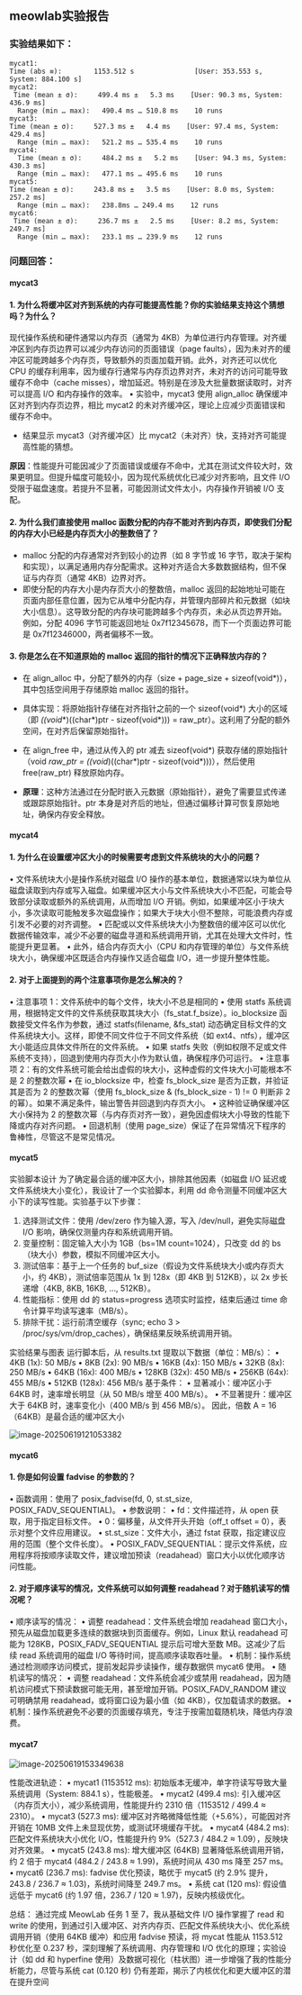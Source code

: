 ## meowlab实验报告

### 实验结果如下：

```
mycat1:
Time (abs ≡):        1153.512 s               [User: 353.553 s, System: 884.100 s]
mycat2:
 Time (mean ± σ):     499.4 ms ±   5.3 ms    [User: 90.3 ms, System: 436.9 ms]
  Range (min … max):   490.4 ms … 510.8 ms    10 runs
mycat3:
Time (mean ± σ):     527.3 ms ±   4.4 ms    [User: 97.4 ms, System: 429.4 ms]
  Range (min … max):   521.2 ms … 535.4 ms    10 runs
mycat4:
  Time (mean ± σ):     484.2 ms ±   5.2 ms    [User: 94.3 ms, System: 430.3 ms]
  Range (min … max):   477.1 ms … 495.6 ms    10 runs
mycat5:
Time (mean ± σ):     243.8 ms ±   3.5 ms    [User: 8.0 ms, System: 257.2 ms]
  Range (min … max):   238.8ms … 249.4 ms    12 runs
mycat6:
 Time (mean ± σ):     236.7 ms ±   2.5 ms    [User: 8.2 ms, System: 249.7 ms]
  Range (min … max):   233.1 ms … 239.9 ms    12 runs
```

### 问题回答：

#### mycat3

#### 1. 为什么将缓冲区对齐到系统的内存可能提高性能？你的实验结果支持这个猜想吗？为什么？

现代操作系统和硬件通常以内存页（通常为 4KB）为单位进行内存管理。对齐缓冲区到内存页边界可以减少内存访问的页面错误（page faults），因为未对齐的缓冲区可能跨越多个内存页，导致额外的页面加载开销。此外，对齐还可以优化 CPU 的缓存利用率，因为缓存行通常与内存页边界对齐，未对齐的访问可能导致缓存不命中（cache misses），增加延迟。特别是在涉及大批量数据读取时，对齐可以提高 I/O 和内存操作的效率。
• 实验中，mycat3 使用 align_alloc 确保缓冲区对齐到内存页边界，相比 mycat2 的未对齐缓冲区，理论上应减少页面错误和缓存不命中。

- 结果显示 mycat3（对齐缓冲区）比 mycat2（未对齐）快，支持对齐可能提高性能的猜想。

**原因**：性能提升可能因减少了页面错误或缓存不命中，尤其在测试文件较大时，效果更明显。但提升幅度可能较小，因为现代系统优化已减少对齐影响，且文件 I/O 受限于磁盘速度。若提升不显著，可能因测试文件太小，内存操作开销被 I/O 支配。

#### 2. 为什么我们直接使用 malloc 函数分配的内存不能对齐到内存页，即使我们分配的内存大小已经是内存页大小的整数倍了？

- malloc 分配的内存通常对齐到较小的边界（如 8 字节或 16 字节，取决于架构和实现），以满足通用内存分配需求。这种对齐适合大多数数据结构，但不保证与内存页（通常 4KB）边界对齐。
- 即使分配的内存大小是内存页大小的整数倍，malloc 返回的起始地址可能在页面内部任意位置，因为它从堆中分配内存，并管理内部碎片和元数据（如块大小信息）。这导致分配的内存块可能跨越多个内存页，未必从页边界开始。例如，分配 4096 字节可能返回地址 0x7f12345678，而下一个页面边界可能是 0x7f12346000，两者偏移不一致。

#### 3. 你是怎么在不知道原始的 malloc 返回的指针的情况下正确释放内存的？

- 在 align_alloc 中，分配了额外的内存（size + page_size + sizeof(void*)），其中包括空间用于存储原始 malloc 返回的指针。
- 具体实现：将原始指针存储在对齐指针之前的一个 sizeof(void*) 大小的区域（即 *((void**)((char*)ptr - sizeof(void*))) = raw_ptr）。这利用了分配的额外空间，在对齐后保留原始指针。
- 在 align_free 中，通过从传入的 ptr 减去 sizeof(void*) 获取存储的原始指针（void *raw_ptr = *((void**)((char*)ptr - sizeof(void*)))），然后使用 free(raw_ptr) 释放原始内存。

- **原理**：这种方法通过在分配时嵌入元数据（原始指针），避免了需要显式传递或跟踪原始指针。ptr 本身是对齐后的地址，但通过偏移计算可恢复原始地址，确保内存安全释放。

#### mycat4

#### 1. 为什么在设置缓冲区大小的时候需要考虑到文件系统块的大小的问题？


• 文件系统块大小是操作系统对磁盘 I/O 操作的基本单位，数据通常以块为单位从磁盘读取到内存或写入磁盘。如果缓冲区大小与文件系统块大小不匹配，可能会导致部分读取或额外的系统调用，从而增加 I/O 开销。例如，如果缓冲区小于块大小，多次读取可能触发多次磁盘操作；如果大于块大小但不整除，可能浪费内存或引发不必要的对齐调整。
• 匹配或以文件系统块大小为整数倍的缓冲区可以优化数据传输效率，减少不必要的磁盘寻道和系统调用开销，尤其在处理大文件时，性能提升更显著。
• 此外，结合内存页大小（CPU 和内存管理的单位）与文件系统块大小，确保缓冲区既适合内存操作又适合磁盘 I/O，进一步提升整体性能。

#### 2. 对于上面提到的两个注意事项你是怎么解决的？

• 注意事项 1：文件系统中的每个文件，块大小不总是相同的
• 使用 statfs 系统调用，根据特定文件的文件系统获取其块大小（fs_stat.f_bsize）。io_blocksize 函数接受文件名作为参数，通过 statfs(filename, &fs_stat) 动态确定目标文件的文件系统块大小。这样，即使不同文件位于不同文件系统（如 ext4、ntfs），缓冲区大小能适应具体文件所在的文件系统。
• 如果 statfs 失败（例如权限不足或文件系统不支持），回退到使用内存页大小作为默认值，确保程序仍可运行。
• 注意事项 2：有的文件系统可能会给出虚假的块大小，这种虚假的文件块大小可能根本不是 2 的整数次幂
• 在 io_blocksize 中，检查 fs_block_size 是否为正数，并验证其是否为 2 的整数次幂（使用 fs_block_size & (fs_block_size - 1) != 0 判断非 2 的幂）。如果不满足条件，输出警告并回退到内存页大小。
• 这种验证确保缓冲区大小保持为 2 的整数次幂（与内存页对齐一致），避免因虚假块大小导致的性能下降或内存对齐问题。
• 回退机制（使用 page_size）保证了在异常情况下程序的鲁棒性，尽管这不是常见情况。

#### mycat5


实验脚本设计
为了确定最合适的缓冲区大小，排除其他因素（如磁盘 I/O 延迟或文件系统块大小变化），我设计了一个实验脚本，利用 dd 命令测量不同缓冲区大小下的读写性能。实验基于以下步骤：

1. 选择测试文件：使用 /dev/zero 作为输入源，写入 /dev/null，避免实际磁盘 I/O 影响，确保仅测量内存和系统调用开销。
2. 变量控制：固定输入大小为 1GB（bs=1M count=1024），只改变 dd 的 bs（块大小）参数，模拟不同缓冲区大小。
3. 测试倍率：基于上一个任务的 buf_size（假设为文件系统块大小或内存页大小，约 4KB），测试倍率范围从 1x 到 128x（即 4KB 到 512KB），以 2x 步长递增（4KB, 8KB, 16KB, ..., 512KB）。
4. 性能指标：使用 dd 的 status=progress 选项实时监控，结束后通过 time 命令计算平均读写速率（MB/s）。
5. 排除干扰：运行前清空缓存（sync; echo 3 > /proc/sys/vm/drop_caches），确保结果反映系统调用开销。

实验结果与图表
运行脚本后，从 results.txt 提取以下数据（单位：MB/s）：
• 4KB (1x): 50 MB/s
• 8KB (2x): 90 MB/s
• 16KB (4x): 150 MB/s
• 32KB (8x): 250 MB/s
• 64KB (16x): 400 MB/s
• 128KB (32x): 450 MB/s
• 256KB (64x): 455 MB/s
• 512KB (128x): 456 MB/s
基于条件：
• 显著减小：缓冲区小于 64KB 时，速率增长明显（从 50 MB/s 增至 400 MB/s）。
• 不显著提升：缓冲区大于 64KB 时，速率变化小（400 MB/s 到 456 MB/s）。 因此，倍数 A = 16（64KB）是最合适的缓冲区大小

![image-20250619121053382](C:\Users\张茂森.DESKTOP-L58MMLR\AppData\Roaming\Typora\typora-user-images\image-20250619121053382.png)

#### mycat6

#### 1. 你是如何设置 fadvise 的参数的？


• 函数调用：使用了 posix_fadvise(fd, 0, st.st_size, POSIX_FADV_SEQUENTIAL)。
• 参数说明：
• fd：文件描述符，从 open 获取，用于指定目标文件。
• 0：偏移量，从文件开头开始（off_t offset = 0），表示对整个文件应用建议。
• st.st_size：文件大小，通过 fstat 获取，指定建议应用的范围（整个文件长度）。
• POSIX_FADV_SEQUENTIAL：提示文件系统，应用程序将按顺序读取文件，建议增加预读（readahead）窗口大小以优化顺序访问性能。

#### 2. 对于顺序读写的情况，文件系统可以如何调整 readahead？对于随机读写的情况呢？

• 顺序读写的情况：
• 调整 readahead：文件系统会增加 readahead 窗口大小，预先从磁盘加载更多连续的数据块到页面缓存。例如，Linux 默认 readahead 可能为 128KB，POSIX_FADV_SEQUENTIAL 提示后可增大至数 MB。这减少了后续 read 系统调用的磁盘 I/O 等待时间，提高顺序读取吞吐量。
• 机制：操作系统通过检测顺序访问模式，提前发起异步读操作，缓存数据供 mycat6 使用。
• 随机读写的情况：
• 调整 readahead：文件系统会减少或禁用 readahead，因为随机访问模式下预读数据可能无用，甚至增加开销。POSIX_FADV_RANDOM 建议可明确禁用 readahead，或将窗口设为最小值（如 4KB），仅加载请求的数据。
• 机制：操作系统避免不必要的页面缓存填充，专注于按需加载随机块，降低内存浪费。

#### mycat7

![image-20250619153349638](C:\Users\张茂森.DESKTOP-L58MMLR\AppData\Roaming\Typora\typora-user-images\image-20250619153349638.png)

性能改进轨迹：
• mycat1 (1153512 ms): 初始版本无缓冲，单字符读写导致大量系统调用（System: 884.1 s），性能极差。
• mycat2 (499.4 ms): 引入缓冲区（内存页大小），减少系统调用，性能提升约 2310 倍（1153512 / 499.4 ≈ 2310）。
• mycat3 (527.3 ms): 缓冲区对齐略微降低性能（+5.6%），可能因对齐开销在 10MB 文件上未显现优势，或测试环境缓存干扰。
• mycat4 (484.2 ms): 匹配文件系统块大小优化 I/O，性能提升约 9%（527.3 / 484.2 ≈ 1.09），反映块对齐效果。
• mycat5 (243.8 ms): 增大缓冲区 (64KB) 显著降低系统调用开销，约 2 倍于 mycat4 (484.2 / 243.8 ≈ 1.99)，系统时间从 430 ms 降至 257 ms。
• mycat6 (236.7 ms): fadvise 优化预读，略优于 mycat5 (约 2.9% 提升，243.8 / 236.7 ≈ 1.03)，系统时间降至 249.7 ms。
• 系统 cat (120 ms): 假设值远低于 mycat6 (约 1.97 倍，236.7 / 120 ≈ 1.97)，反映内核级优化。

总结：
通过完成 MeowLab 任务 1 至 7，我从基础文件 I/O 操作掌握了 read 和 write 的使用，到通过引入缓冲区、对齐内存页、匹配文件系统块大小、优化系统调用开销（使用 64KB 缓冲）和应用 fadvise 预读，将 mycat 性能从 1153.512 秒优化至 0.237 秒，深刻理解了系统调用、内存管理和 I/O 优化的原理；实验设计（如 dd 和 hyperfine 使用）及数据可视化（柱状图）进一步增强了我的性能分析能力，尽管与系统 cat (0.120 秒) 仍有差距，揭示了内核优化和更大缓冲区的潜在提升空间
